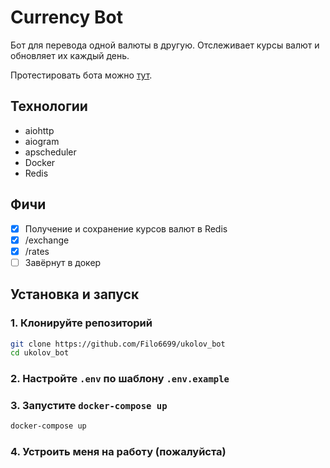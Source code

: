# Currency Bot

Бот для перевода одной валюты в другую. Отслеживает курсы валют и обновляет их каждый день.

Протестировать бота можно [тут](https://t.me/techjob_task_bot).

## Технологии
- aiohttp
- aiogram
- apscheduler
- Docker
- Redis

## Фичи
- [x] Получение и сохранение курсов валют в Redis
- [x] /exchange
- [x] /rates
- [ ] Завёрнут в докер

## Установка и запуск

### 1. Клонируйте репозиторий

```sh
git clone https://github.com/Filo6699/ukolov_bot
cd ukolov_bot
```

### 2. Настройте `.env` по шаблону `.env.example`

### 3. Запустите `docker-compose up`

```sh
docker-compose up
```

### 4. Устроить меня на работу (пожалуйста)
